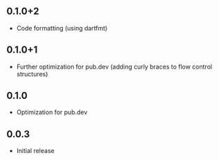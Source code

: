## 0.1.0+2

- Code formatting (using dartfmt)

## 0.1.0+1

- Further optimization for pub.dev (adding curly braces to flow control structures)

## 0.1.0

- Optimization for pub.dev

## 0.0.3

- Initial release